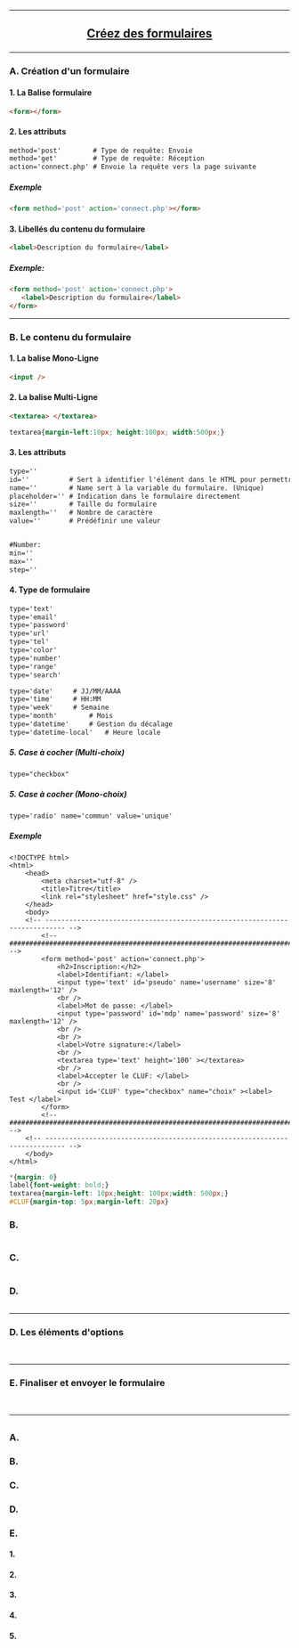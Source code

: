 ---------------------------------------------------------------------------------------------------------------------------------------------------------------
## <p align='center'> [Créez des formulaires](https://openclassrooms.com/fr/courses/1603881-apprenez-a-creer-votre-site-web-avec-html5-et-css3/1607171-creez-des-formulaires)</p>

---------------------------------------------------------------------------------------------------------------------------------------------------------------
### A. Création d'un formulaire

#### 1. La Balise formulaire
```html
<form></form>
```
#### 2. Les attributs
```html
method='post'        # Type de requête: Envoie
method='get'         # Type de requête: Réception 
action='connect.php' # Envoie la requête vers la page suivante
```
##### Exemple
```html
<form method='post' action='connect.php'></form>
```

#### 3. Libellés du contenu du formulaire
```html
<label>Description du formulaire</label>
```

##### Exemple:
```html
<form method='post' action='connect.php'>
   <label>Description du formulaire</label>
</form>
```

---------------------------------------------------------------------------------------------------------------------------------------------------------------
### B. Le contenu du formulaire
#### 1. La balise Mono-Ligne
```html
<input />
```

#### 2. La balise Multi-Ligne
```html
<textarea> </textarea>
```
```css
textarea{margin-left:10px; height:100px; width:500px;}
```

#### 3. Les attributs
```html
type=''
id=''          # Sert à identifier l'élément dans le HTML pour permettre sa manipulation
name=''        # Name sert à la variable du formulaire. (Unique)
placeholder='' # Indication dans le formulaire directement
size=''        # Taille du formulaire
maxlength=''   # Nombre de caractère
value=''       # Prédéfinir une valeur


#Number:
min=''
max=''  
step='' 
```

#### 4. Type de formulaire
```html
type='text'
type='email'
type='password'
type='url'
type='tel'
type='color'
type='number'
type='range'
type='search'

type='date'		# JJ/MM/AAAA
type='time'		# HH:MM
type='week'		# Semaine
type='month'		# Mois
type='datetime'		# Gestion du décalage
type='datetime-local'	# Heure locale
```

##### 5. Case à cocher (Multi-choix)
```html
type="checkbox"
```

##### 5. Case à cocher (Mono-choix)
```html
type='radio' name='commun' value='unique'
```












##### Exemple
```
<!DOCTYPE html>
<html>
	<head>
		<meta charset="utf-8" />
		<title>Titre</title>
		<link rel="stylesheet" href="style.css" />
	</head>
	<body>
	<!-- --------------------------------------------------------------------------- -->
		<!-- ####################################################################### -->
		<form method='post' action='connect.php'>
			<h2>Inscription:</h2>
			<label>Identifiant: </label>
			<input type='text' id='pseudo' name='username' size='8' maxlength='12' />
			<br />
			<label>Mot de passe: </label>
			<input type='password' id='mdp' name='password' size='8' maxlength='12' />
			<br />
			<br />
			<label>Votre signature:</label>
			<br />
			<textarea type='text' height='100' ></textarea>
			<br />
			<label>Accepter le CLUF: </label>
			<br />
			<input id='CLUF' type="checkbox" name="choix" ><label> Test </label>
		</form>
		<!-- ####################################################################### -->
	<!-- --------------------------------------------------------------------------- -->
	</body>
</html>
 ```
 ```css
*{margin: 0}
label{font-weight: bold;}
textarea{margin-left: 10px;height: 100px;width: 500px;}	
#CLUF{margin-top: 5px;margin-left: 20px}
 ```


### B. 
```
```
### C. 
```
```
### D. 
```
```



---------------------------------------------------------------------------------------------------------------------------------------------------------------
### D. Les éléments d'options


<br />

---------------------------------------------------------------------------------------------------------------------------------------------------------------
### E. Finaliser et envoyer le formulaire

<br />

---------------------------------------------------------------------------------------------------------------------------------------------------------------
## <p align='center'> []()</p>

### A.
### B.
### C.
### D.
### E.


#### 1.
#### 2.
#### 3.
#### 4.
#### 5.

```
```
